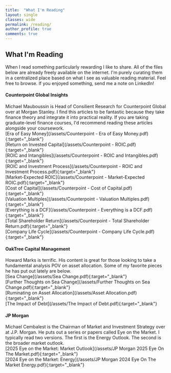```yaml
---
title:  "What I'm Reading"
layout: single
classes: wide
permalink: /reading/
author_profile: true
comments: true
---
```


<h2> What I'm Reading </h2>
When I read something particularly rewarding I like to share. All of the files below are already freely available on the internet. I'm purely curating them in a centralized place based on what I see as valuable reading material. Feel free to browse. If you enjoyed something, send me a note on LinkedIn! <br>

#### Counterpoint Global Insights
Michael Mauboussin is Head of Consilient Research for Counterpoint Global over at Morgan Stanley. I find this articles to be fantastic because they take finance theory and integrate it into practical reality. If you are taking graduate-level finance courses, I'd recommend reading these articles alongside your coursework. <br>
[Era of Easy Money](/assets/Counterpoint - Era of Easy Money.pdf){:target="_blank"}
<br>
[Return on Invested Capital](/assets/Counterpoint - ROIC.pdf){:target="_blank"}
<br>
[ROIC and Intangibles](/assets/Counterpoint - ROIC and Intangibles.pdf){:target="_blank"}<br>
[ROIC and Investment Process](/assets/Counterpoint - ROIC and Investment Process.pdf){:target="_blank"}
<br>
[Market-Expected ROIC](/assets/Counterpoint - Market-Expected ROIC.pdf){:target="_blank"}
<br>
[Cost of Capital](/assets/Counterpoint - Cost of Capital.pdf){:target="_blank"}
<br>
[Valuation Multiples](/assets/Counterpoint - Valuation Multiples.pdf){:target="_blank"}
<br>
[Everything is a DCF](/assets/Counterpoint - Everything is a DCF.pdf){:target="_blank"}
<br>
[Total Shareholder Return](/assets/Counterpoint - Total Shareholder Return.pdf){:target="_blank"}
<br>
[Company Life Cycle](/assets/Counterpoint - Company Life Cycle.pdf){:target="_blank"}
<br>


#### OakTree Capital Management
Howard Marks is terrific. His content is great for those looking to take a fundamental analysis POV on asset allocation. Some of my favorite pieces he has put out lately are below. <br>
[Sea Change](/assets/Sea Change.pdf){:target="_blank"}
<br>
[Further Thoughts on Sea Change](/assets/Further Thoughts on Sea Change.pdf){:target="_blank"}
<br>
[Ruminating on Asset Allocation](/assets/Asset Allocation.pdf){:target="_blank"}
<br>
[The Impact of Debt](/assets/The Impact of Debt.pdf){:target="_blank"}
<br>

#### JP Morgan
Michael Cembalest is the Chairman of Market and Investment Strategy over at J.P. Morgan. He puts out a series or papers called Eye on the Market. I typically read two versions. The first is the Energy Outlook. The second is the broader market outlook. <br>
[2025 Eye on the Market: Market Outlook](/assets/JP Morgan 2025 Eye On The Market.pdf){:target="_blank"}
<br>
[2024 Eye on the Market: Energy](/assets/JP Morgan 2024 Eye On The Market Energy.pdf){:target="_blank"}
